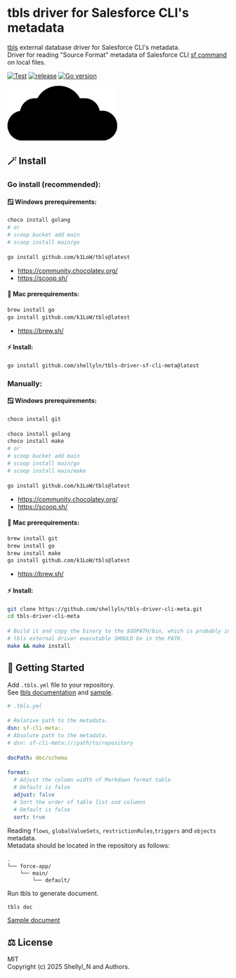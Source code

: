 # tbls driver for Salesforce CLI's metadata

[tbls](https://github.com/k1LoW/tbls?tab=readme-ov-file#external-database-driver) external database driver for Salesforce CLI's metadata.  
Driver for reading "Source Format" metadata of Salesforce CLI [sf command](https://developer.salesforce.com/docs/atlas.en-us.sfdx_setup.meta/sfdx_setup/sfdx_setup_install_cli.htm) on local files.

[![Test](https://github.com/shellyln/tbls-driver-sf-cli-meta/actions/workflows/test.yml/badge.svg)](https://github.com/shellyln/tbls-driver-sf-cli-meta/actions/workflows/test.yml)
[![release](https://img.shields.io/github/v/release/shellyln/tbls-driver-sf-cli-meta)](https://github.com/shellyln/tbls-driver-sf-cli-meta/releases)
[![Go version](https://img.shields.io/github/go-mod/go-version/shellyln/tbls-driver-sf-cli-meta)](https://github.com/shellyln/tbls-driver-sf-cli-meta)

<img src="https://raw.githubusercontent.com/shellyln/tbls-driver-sf-cli-meta/master/_assets/logo-tbls-driver-sf-cli-meta.svg" alt="logo" style="width:250px;" width="250">

## 🪄 Install

### Go install (recommended):
#### 🪟 Windows prerequirements:
```bash
choco install golang
# or
# scoop bucket add main
# scoop install main/go

go install github.com/k1LoW/tbls@latest
```
* https://community.chocolatey.org/
* https://scoop.sh/

#### 🍎 Mac prerequirements:
```bash
brew install go
go install github.com/k1LoW/tbls@latest
```
* https://brew.sh/

#### ⚡️ Install:
```bash
go install github.com/shellyln/tbls-driver-sf-cli-meta@latest
```

### Manually:
#### 🪟 Windows prerequirements:
```bash
choco install git

choco install golang
choco install make
# or
# scoop bucket add main
# scoop install main/go
# scoop install main/make

go install github.com/k1LoW/tbls@latest
```
* https://community.chocolatey.org/
* https://scoop.sh/

#### 🍎 Mac prerequirements:
```bash
brew install git
brew install go
brew install make
go install github.com/k1LoW/tbls@latest
```
* https://brew.sh/

#### ⚡️ Install:
```bash
git clone https://github.com/shellyln/tbls-driver-cli-meta.git
cd tbls-driver-cli-meta

# Build it and copy the binary to the $GOPATH/bin, which is probably in the PATH.
# tbls external driver executable SHOULD be in the PATH.
make && make install
```


## 🚀 Getting Started
Add `.tbls.yml` file to your repository.  
See [tbls documentation](https://github.com/k1LoW/tbls?tab=readme-ov-file#document-format) and [sample](./.tbls.yml).
```yaml
# .tbls.yml

# Relative path to the metadata.
dsn: sf-cli-meta:.
# Absolute path to the metadata.
# dsn: sf-cli-meta:///path/to/repository

docPath: doc/schema

format:
  # Adjust the column width of Markdown format table
  # Default is false
  adjust: false
  # Sort the order of table list and columns
  # Default is false
  sort: true
```

Reading `flows`, `globalValueSets`, `restrictionRules`,`triggers` and `objects` metadata.  
Metadata should be located in the repository as follows:
```
.
└── force-app/
    └── main/
        └── default/
```

Run tbls to generate document.
```bash
tbls doc
```
[Sample document](sample/README.md)

## ⚖️ License

MIT  
Copyright (c) 2025 Shellyl_N and Authors.
